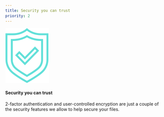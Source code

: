 ```yaml
---
title: Security you can trust
priority: 2
---
```


![Security you can trust](./icon-security.svg)

#### Security you can trust

2-factor authentication and user-controlled encryption are just a couple of the security
features we allow to help secure your files.
